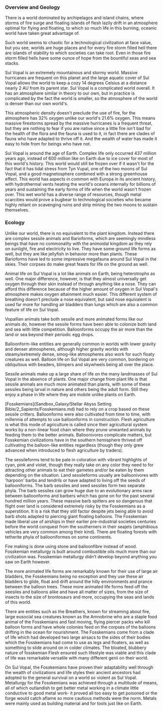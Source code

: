 ### Overview and Geology

There is a world dominated by archipelagos and island chains, where storms of fire surge and floating islands of flesh lazily drift in an atmosphere optimal for flying and floating, to which so much life in this burning, oceanic world have taken great advantage of.

Such world seems to chaotic for a technological civilization at face value, but you see, worlds are huge places and for every fire storm filled hell there are islands of stability to which societies can take root.  Even in those fire storm filled hells have some ounce of hope from the bountiful seas and sea stacks.  

Sul Vopal is an extremely mountainous and stormy world.  Massive hurricanes are frequent on this planet and the large aquatic cover of Sul Vopal allows the world to keep a cozy 14 degrees Celsius at a distance nearly 2 AU from its parent star.  Sul Vopal is a complicated world overall.  It has an atmosphere similar in theory to our own, but in practice is complicated by the fact the world is smaller, so the atmosphere of the world is denser than our own world's.  

This atmospheric density doesn't preclude the use of fire, for the atmosphere has 32% oxygen unlike our world's 21.6% oxygen.  This means massive firestorms spread by the massive hurricanes is a frequent threat, but they are nothing to fear if you are native since a little fire isn't bad for the health of the flora and the fauna is used to it, in fact there are clades of fauna who have adapted to thrive off it.  And the wealth of water has made it easy to hide from for beings who have not.

Sul Vopal is around the age of Earth.  Complex life only occurred 437 million years ago, instead of 600 million like on Earth due to ice cover for most of this world's history.  This world would still be frozen over if it wasn't for the fact that it has tidal stress from Tyn Vupal, one of the two moons of Sul Vopal, and a good magnetosphere combined with a strong greenhouse effect.  This world has aspects in common with Europa in its ancient history, with hydrothermal vents heating the world's oceans internally for billions of years and sustaining the early forms of life when the world wasn't frozen over.  This wet world has a diverse range of resources, though metal scarcities would prove a bugbear to technological societies who became highly reliant on scavenging ruins and strip mining the two moons to sustain themselves.

### Ecology

Unlike our world, there is no equivalent to the plant kingdom.  Instead there are complex sessile animals and Barioforms, which are seemingly mindless beings that have no commonality with the animoidal kingdom as they rely on sunlight, fire and electricity to live.  They have some ground life forms as well, but they are like jellyfish in behavior more than plants.  These Barioforms have led to some impressive megafauna around Sul Vopal in the skies.  Their corpses do make great feasts for life on the ground as well.

Animal life on Sul Vopal is a lot like animals on Earth, being heterotrophs as well. One major difference, however, is that they almost universally get oxygen through their skin instead of through anything like a nose.  They can afford this difference because of the higher amount of oxygen in Sul Vopal's atmosphere makes oxygen attainment much easier.  This different system of breathing doesn’t preclude a nose equivalent, but said nose equivalent is used far more for handling air bladders than lungs which are also a common feature of life on Sul Vopal.

Vopallian animals take both sessile and more animated forms like our animals do, however the sessile forms have been able to colonize both land and sea with little competition.  Balloonforms occupy the air more than the land or sea beyond their periodic egg drops.

Balloonform-like entities are generally common in worlds with lower gravity and denser atmospheres, although higher gravity worlds with steamy/extremely dense, smog-like atmospheres also work for such floaty creatures as well.  Balloon life on Sul Vopal are very common, bordering on obliquitous with beaders, blimpers and skywheels being all over the place.  

Sessile animals make up a large share of life on the many landmasses of Sul Vopal in the absence of plants.  One major change from plant life is that sessile animals are
much more animated than plants, with some of these sessiles being larval in nature and others being the adult form.  Still they enjoy a phase in life where they are mobile unlike plants on Earth.  

[Fosskemians](Sandbox_Galaxy/Stellar Abyss Setting Bible/2_Sapients/Fosskemians.md) had to rely on a crop based on these sessile critters.  Balloonforms were also cultivated from time to time, with millennia of attempts to use balloonforms in construction.  Flesh agriculture is what this mode of agriculture is called since their agricultural system works by a non-linear food chain where they prune unwanted animals by feeding them to the better animals.  Balloonivores complicate matters, but Fosskemian civilizations have in the southern hemisphere thrived off cultivating the balloon-like entities regardless (though they only grew advanced when introduced to flesh agriculture by traders).

The sessileforms tend to be pale in coloration with vibrant highlights of cyan, pink and violet, though they really take on any color they need to for attracting other animals to eat their gametes and/or be eaten by them depending on the situation.  Land sessileforms usually are balloonivores with 'harpoon' barbs and tendrils or have adapted to living off the seeds of ballooniforms.  The barb sessiles and seed sessiles form two separate phyla.  The barb sessiles can grow huge due to an evolutionary arms race between balloonforms and barbers which has gone on for the past several hundred million years.  These massive barb spitters are so dangerous that flight over land is considered extremely risky by the Fosskemians as a superstition.  It is a risk that they still factor despite jets being able to avoid barb shots adapted to piercing giant floating balloons.  The Fosskemian made liberal use of airships in their earlier pre-industrial societies centuries before the world conquest from the southerners in their seajets (amphibious vehicles are very common among their kind).
There are floating forests with tetherite phyla of ballooniformes on some continents.  

Fire making is done using stone and balloonfibre instead of wood.  Fosskemian metallurgy is built around combustible oils much more than our civilization was.  Fosskemian metallurgy didn’t develop beyond anything you saw on Earth however.

The more animated life forms are remarkably known for their use of large air bladders, the Fosskemians being no exception and they use these air bladders to glide, float and drift around the hilly environments and prance between the balloon trees.  These more animated life forms feed off the seesiles and balloons alike and have all matter of sizes, from the size of insects to the size of brontosaurs and more, occupying the seas and lands of this world.  

There are entities such as the Breathers, known for streaming about fire, large eusocial sea creatures known as the Amnobrine who are a staple food animal of the Fosskemians and fast moving, flying piercer packs who kill balloon forms and have whole colonies feed on the corpses of the balloons drifting in the ocean for nourishment.
The Fosskemians come from a clade of life which had developed two large airsacs to the sides of their bodies which the Fosskemians had come to use as legs and floaters, as well as something to slide around on in colder climates.  The bloated, blubbery nature of fosskemian Flesh ensured such lifestyle was viable and this clade of life was remarkable versatile with many different genii on their world.  

On Sul Vopal, the Fosskemians have proven their adaptability well through the wealth of civilizations and life styles their ancient ancestors had adopted to the general survival on a world so violent as Sul Vopal.  Metallurgy for the Fosskemians was achieved through a multitude of means, all of which outlandish to get better metal working in a climate little conductive to good metal work- it proved all too easy to get poisoned or the forge would catch aflame so more cautious methods were the norm.  Metals were mainly used as building material and for tools just like on Earth.
